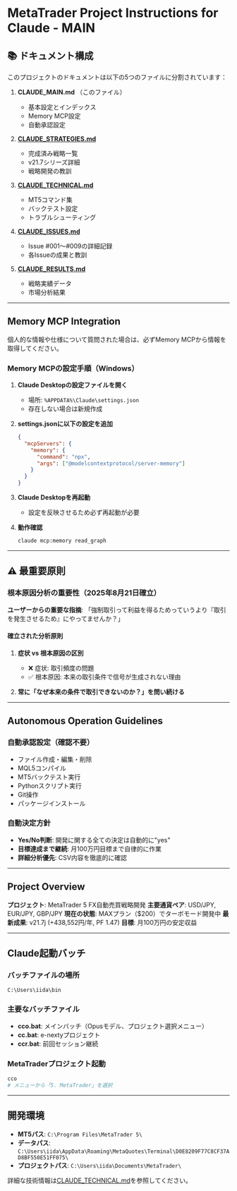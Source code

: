 # MetaTrader Project Instructions for Claude - MAIN

## 📚 ドキュメント構成

このプロジェクトのドキュメントは以下の5つのファイルに分割されています：

1. **CLAUDE_MAIN.md** （このファイル）
   - 基本設定とインデックス
   - Memory MCP設定
   - 自動承認設定

2. **[CLAUDE_STRATEGIES.md](./CLAUDE_STRATEGIES.md)**
   - 完成済み戦略一覧
   - v21.7シリーズ詳細
   - 戦略開発の教訓

3. **[CLAUDE_TECHNICAL.md](./CLAUDE_TECHNICAL.md)**
   - MT5コマンド集
   - バックテスト設定
   - トラブルシューティング

4. **[CLAUDE_ISSUES.md](./CLAUDE_ISSUES.md)**
   - Issue #001〜#009の詳細記録
   - 各Issueの成果と教訓

5. **[CLAUDE_RESULTS.md](./CLAUDE_RESULTS.md)**
   - 戦略実績データ
   - 市場分析結果

---

## Memory MCP Integration

個人的な情報や仕様について質問された場合は、必ずMemory MCPから情報を取得してください。

### Memory MCPの設定手順（Windows）
1. **Claude Desktopの設定ファイルを開く**
   - 場所: `%APPDATA%\Claude\settings.json`
   - 存在しない場合は新規作成

2. **settings.jsonに以下の設定を追加**
   ```json
   {
     "mcpServers": {
       "memory": {
         "command": "npx",
         "args": ["@modelcontextprotocol/server-memory"]
       }
     }
   }
   ```

3. **Claude Desktopを再起動**
   - 設定を反映させるため必ず再起動が必要

4. **動作確認**
   ```bash
   claude mcp:memory read_graph
   ```

---

## ⚠️ 最重要原則

### 根本原因分析の重要性（2025年8月21日確立）
**ユーザーからの重要な指摘**: 「強制取引って利益を得るためっていうより『取引を発生させるため』にやってませんか？」

#### 確立された分析原則
1. **症状 vs 根本原因の区別**
   - ❌ 症状: 取引頻度の問題
   - ✅ 根本原因: 本来の取引条件で信号が生成されない理由

2. **常に「なぜ本来の条件で取引できないのか？」を問い続ける**

---

## Autonomous Operation Guidelines

### 自動承認設定（確認不要）
- ファイル作成・編集・削除
- MQL5コンパイル
- MT5バックテスト実行
- Pythonスクリプト実行
- Git操作
- パッケージインストール

### 自動決定方針
- **Yes/No判断**: 開発に関する全ての決定は自動的に"yes"
- **目標達成まで継続**: 月100万円目標まで自律的に作業
- **詳細分析優先**: CSV内容を徹底的に確認

---

## Project Overview

**プロジェクト**: MetaTrader 5 FX自動売買戦略開発
**主要通貨ペア**: USD/JPY, EUR/JPY, GBP/JPY
**現在の状態**: MAXプラン（$200）でターボモード開発中
**最新成果**: v21.7j (+438,552円/年, PF 1.47)
**目標**: 月100万円の安定収益

---

## Claude起動バッチ

### バッチファイルの場所
`C:\Users\iida\bin`

### 主要なバッチファイル
- **cco.bat**: メインバッチ（Opusモデル、プロジェクト選択メニュー）
- **cc.bat**: e-nextyプロジェクト
- **ccr.bat**: 前回セッション継続

### MetaTraderプロジェクト起動
```bash
cco
# メニューから「5. MetaTrader」を選択
```

---

## 開発環境

- **MT5パス**: `C:\Program Files\MetaTrader 5\`
- **データパス**: `C:\Users\iida\AppData\Roaming\MetaQuotes\Terminal\D0E8209F77C8CF37AD8BF550E51FF075\`
- **プロジェクトパス**: `C:\Users\iida\Documents\MetaTrader\`

詳細な技術情報は[CLAUDE_TECHNICAL.md](./CLAUDE_TECHNICAL.md)を参照してください。
